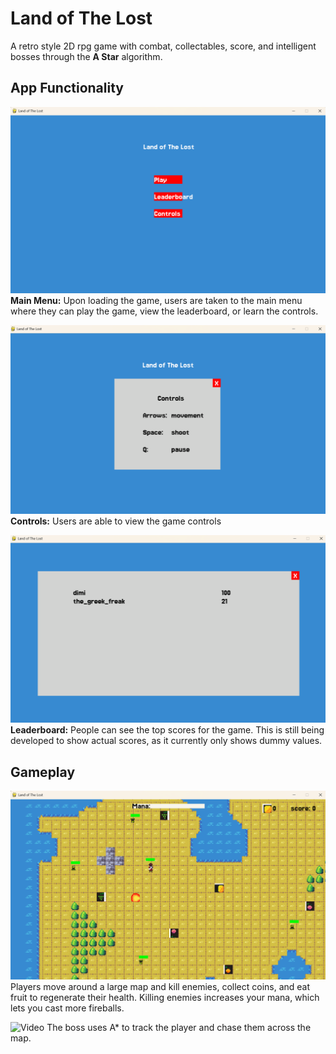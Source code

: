 # Land of The Lost
A retro style 2D rpg game with combat, collectables, score, and intelligent bosses through the **A Star** algorithm.

## App Functionality
![Main menu](assets/images/main_screen.png)
**Main Menu:** Upon loading the game, users are taken to the main menu where they can play the game, view the leaderboard, or learn the controls.

![Controls menu](assets/images/controls_screen.png)
**Controls:** Users are able to view the game controls

![Leaderboard](assets/images/leaderboard_screen.png)
**Leaderboard:** People can see the top scores for the game. This is still being developed to show actual scores, as it currently only shows dummy values.

## Gameplay
![Gameplay](assets/images/game_screen.png)
Players move around a large map and kill enemies, collect coins, and eat fruit to regenerate their health. Killing enemies increases your mana, which lets you cast more fireballs.

![Video](assets/images/boss_fight.gif)
The boss uses A* to track the player and chase them across the map.


